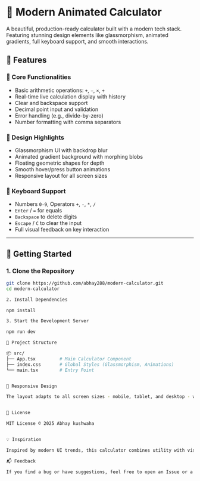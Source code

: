 # 🧮 Modern Animated Calculator

A beautiful, production-ready calculator built with a modern tech stack. Featuring stunning design elements like glassmorphism, animated gradients, full keyboard support, and smooth interactions.

## 🌟 Features

### 🔢 Core Functionalities
- Basic arithmetic operations: `+`, `−`, `×`, `÷`
- Real-time live calculation display with history
- Clear and backspace support
- Decimal point input and validation
- Error handling (e.g., divide-by-zero)
- Number formatting with comma separators

### 🎨 Design Highlights
- Glassmorphism UI with backdrop blur
- Animated gradient background with morphing blobs
- Floating geometric shapes for depth
- Smooth hover/press button animations
- Responsive layout for all screen sizes

### 🎹 Keyboard Support
- Numbers `0-9`, Operators `+`, `-`, `*`, `/`
- `Enter` / `=` for equals
- `Backspace` to delete digits
- `Escape` / `C` to clear the input
- Full visual feedback on key interaction

---

## 🚀 Getting Started

### 1. Clone the Repository
```bash
git clone https://github.com/abhay288/modern-calculator.git
cd modern-calculator

2. Install Dependencies

npm install

3. Start the Development Server

npm run dev

📁 Project Structure

📦 src/
├── App.tsx         # Main Calculator Component
├── index.css       # Global Styles (Glassmorphism, Animations)
└── main.tsx        # Entry Point


📱 Responsive Design

The layout adapts to all screen sizes - mobile, tablet, and desktop - with interactive touch and keyboard inputs supported across all devices.


📜 License

MIT License © 2025 Abhay kushwaha


💡 Inspiration

Inspired by modern UI trends, this calculator combines utility with visual elegance. Ideal for use as a React UI/UX showcase or a portfolio feature.

📬 Feedback

If you find a bug or have suggestions, feel free to open an Issue or a Pull Request!
